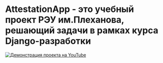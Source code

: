 # AttestationApp - это учебный проект РЭУ им.Плеханова, решающий задачи в рамках курса Django-разработки
[![Демонстрация проекта на YouTube](https://img.youtube.com/vi/DH1wI1VXWMs/0.jpg)](https://www.youtube.com/watch?v=DH1wI1VXWMs)
